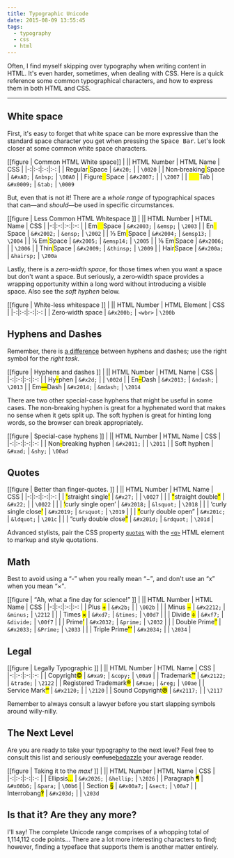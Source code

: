 ```yaml
---
title: Typographic Unicode
date: 2015-08-09 13:55:45
tags:
  - typography
  - css
  - html
---
```


Often, I find myself skipping over typography when writing content in HTML. It's even harder, sometimes, when dealing with CSS. Here is a quick reference some common typographical characters, and how to express them in both HTML and CSS.

<!-- more -->
***

## White space

First, it's easy to forget that white space can be more expressive than the standard space character you get when pressing the <kbd>Space Bar</kbd>. Let's look closer at some common white space characters.

[[figure | Common HTML White space]]
| || HTML Number | HTML Name | CSS
| |-:|:-:|:-:|:-:
| | Regular<mark>&#x0020;</mark>Space | `&#x20;` | | `\0020`
| | Non&#x2011;breaking<mark>&nbsp;</mark>Space | `&#xA0;` | `&nbsp;` | `\00A0`
| | Figure<mark>&#x2007;</mark>Space | `&#x2007;` | | `\2007`
| | <mark style="white-space:pre;">&#x0009;</mark>Tab | `&#x0009;` | `&tab;` | `\0009`

But, even that is not it! There are a *whole range* of typographical spaces that can&mdash;and *should*&mdash;be used in specific circumstances.

[[figure | Less Common HTML Whitespace ]]
| || HTML Number  | HTML Name | CSS
| |-:|:-:|:-:|:-:
| | Em<mark>&#x2003;</mark>Space | `&#x2003;` | `&emsp;` | `\2003`
| | En<mark>&#x2002;</mark>Space | `&#x2002;` | `&ensp;` | `\2002`
| | &#x2153;&nbsp;Em<mark>&#x2004;</mark>Space | `&#x2004;` | `&emsp13;` | `\2004`
| | &frac14;&nbsp;Em<mark>&#x2005;</mark>Space | `&#x2005;` | `&emsp14;` | `\2005`
| | &#x2159;&nbsp;Em<mark>&#x2006;</mark>Space | `&#x2006;` | | `\2006`
| | Thin<mark>&#x2009;</mark>Space | `&#x2009;` | `&thinsp;` | `\2009`
| | Hair<mark>&#x200A;</mark>Space | `&#x200a;` | `&hairsp;` | `\200a`

Lastly, there is a *zero&#8209;width space*, for those times when you want a space but don't want a space. But seriously, a zero&#8209;width space provides a wrapping opportunity within a long word without introducing a visible space. Also see the *soft hyphen* below.

[[figure | White-less whitespace ]]
| || HTML Number  | HTML Element | CSS
| |-:|:-:|:-:|:-:
| | Z<wbr>e<wbr>r<wbr>o&#8209;width space | `&#x200b;` | `<wbr>` | `\200b`

## Hyphens and Dashes

Remember, there is [a difference](http://practicaltypography.com/hyphens-and-dashes.html) between hyphens and dashes; use the right symbol for the *right task*.

[[figure | Hyphens and dashes ]]
| || HTML Number  | HTML Name | CSS
| |-:|:-:|:-:|:-:
| | Hy<mark>-</mark>phen | `&#x2d;` | | `\002d`
| | En<mark>&ndash;</mark>Dash | `&#x2013;` | `&ndash;` | `\2013`
| | Em<mark>&mdash;</mark>Dash | `&#x2014;` | `&mdash;` | `\2014`

There are two other special-case hyphens that might be useful in some cases. The non-breaking hyphen is great for a hyphenated word that makes no sense when it gets split up. The soft hyphen is great for hinting long words, so the browser can break appropriately.

[[figure | Special-case hyphens ]]
| || HTML Number  | HTML Name | CSS
| |-:|:-:|:-:|:-:
| | Non<mark>&#x2011;</mark>breaking hyphen | `&#x2011;` | | `\2011`
| | Soft hy&shy;phen         | `&#xad;` | `&shy;` | `\00ad`

## Quotes

[[figure | Better than finger-quotes. ]]
| || HTML Number  | HTML Name | CSS
| |-:|:-:|:-:|:-:
| | <mark>&#x0027;</mark>straight single<mark>&#x0027;</mark> | `&#x27;` | | `\0027` |
| | <mark>&#x0022;</mark>straight double<mark>&#x0022;</mark>  | `&#x22;` | | `\0022` |
| | <mark>&lsquo;</mark>curly single open&rsquo; | `&#x2018;` | `&lsquot;` | `\2018` |
| | &lsquo;curly single close<mark>&rsquo;</mark> | `&#x2019;` | `&rsquot;` | `\2019` |
| | <mark>&ldquo;</mark>curly double open&rdquo; | `&#x201c;` | `&ldquot;` | `\201c` |
| | &ldquo;curly double close<mark>&rdquo;</mark> | `&#x201d;` | `&rdquot;` | `\201d` |

Advanced stylists, pair the CSS property [`quotes`](https://developer.mozilla.org/en-US/docs/Web/CSS/quotes) with the [`<q>`](https://developer.mozilla.org/en-US/docs/Web/HTML/Element/q) HTML element to markup and style quotations.

## Math

Best to avoid using a <q>-</q> when you really mean <q>&minus;</q>, and don't use an <q>x</q> when you mean
<q>&times;</q>.

[[figure | <q>Ah, what a fine day for science!</q> ]]
| || HTML Number  | HTML Name | CSS
| |-:|:-:|:-:|:-:
| | Plus <mark>+</mark> | `&#x2b;` | | `\002b` |
| | Minus <mark>&minus;</mark> | `&#x2212;` | `&minus;` | `\2212` |
| | Times <mark>&times;</mark> | `&#xd7;` | `&times;` | `\00d7` |
| | Divide <mark>&divide;</mark> | `&#xf7;` | `&divide;` | `\00f7` |
| | Prime<mark>&prime;</mark> | `&#x2032;` | `&prime;` | `\2032` |
| | Double Prime<mark>&Prime;</mark> | `&#x2033;` | `&Prime;` | `\2033` |
| | Triple Prime<mark>&#x2034;</mark> | `&#x2034;` | | `\2034` |

## Legal

[[figure | Legally Typographic ]]
| || HTML Number  | HTML Name | CSS
| |-:|:-:|:-:|:-:
| | Copyright<mark>&copy;</mark> | `&#xa9;` | `&copy;` | `\00a9`
| | Trademark<mark>&trade;</mark> | `&#x2122;` | `&trade;` | `\2122`
| | Registered Trademark<mark>&reg;</mark> | `&#xae;` | `&reg;` | `\00ae`
| | Service Mark<mark>&#x2120;</mark> | `&#x2120;` | | `\2120`
| | Sound Copyright<mark>&#x2117;</mark> | `&#x2117;` | | `\2117`

Remember to always consult a lawyer before you start slapping symbols around willy-nilly.

## The Next Level

Are you are ready to take your typography to the next level? Feel free to consult this list and seriously ~~confuse~~<ins>bedazzle</ins> your average reader.

[[figure | Taking it to the *max!* ]]
| || HTML Number  | HTML Name | CSS
| |-:|:-:|:-:|:-:
| | Ellipsis<mark>&hellip;</mark> | `&#x2026;` | `&hellip;` | `\2026`
| | Paragraph <mark>&para;</mark> | `&#x00b6;` | `&para;` | `\00b6`
| | Section <mark>&sect;</mark> | `&#x00a7;` | `&sect;` | `\00a7`
| | Interrobang<mark>&#x203d;</mark> | `&#x203d;` | | `\203d`

## Is that it? Are they any more?

I'll say! The complete Unicode range comprises of a whopping total of 1,114,112 code points... There are a lot more interesting characters to find; however, finding a typeface that supports them is another matter entirely.
